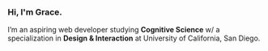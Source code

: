 ### Hi, I'm Grace. ###    
I’m an aspiring web developer studying **Cognitive Science** w/ a specialization in **Design & Interaction** at University of California, San Diego.
